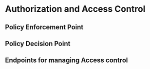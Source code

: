 # Authorization and Access Control

## Policy Enforcement Point

## Policy Decision Point

## Endpoints for managing Access control
